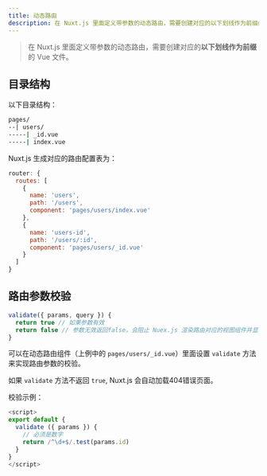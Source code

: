 ```yaml
---
title: 动态路由
description: 在 Nuxt.js 里面定义带参数的动态路由，需要创建对应的以下划线作为前缀的 Vue 文件。
---
```


> 在 Nuxt.js 里面定义带参数的动态路由，需要创建对应的**以下划线作为前缀**的 Vue 文件。

## 目录结构

以下目录结构：

```bash
pages/
--| users/
-----| _id.vue
-----| index.vue
```

Nuxt.js 生成对应的路由配置表为：

```js
router: {
  routes: [
    {
      name: 'users',
      path: '/users',
      component: 'pages/users/index.vue'
    },
    {
      name: 'users-id',
      path: '/users/:id',
      component: 'pages/users/_id.vue'
    }
  ]
}
```

## 路由参数校验

```js
validate({ params, query }) {
  return true // 如果参数有效
  return false // 参数无效返回false，会阻止 Nuex.js 渲染路由对应的视图组件并显示错误页面
}
```

可以在动态路由组件（上例中的 `pages/users/_id.vue`）里面设置 `validate` 方法来实现路由参数的校验。

如果 `validate` 方法不返回 `true`, Nuxt.js 会自动加载404错误页面。

校验示例：

```js
<script>
export default {
  validate ({ params }) {
    // 必须是数字
    return /^\d+$/.test(params.id)
  }
}
</script>
```

